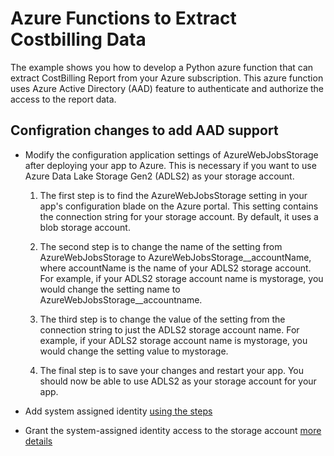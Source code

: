 # Azure Functions to Extract Costbilling Data
The example shows you how to develop a Python azure function that can extract CostBilling Report from your Azure subscription. This azure function uses Azure Active Directory (AAD) feature to authenticate and authorize the access to the report data.


## Configration changes to add AAD support

- Modify the configuration application settings of AzureWebJobsStorage after deploying your app to Azure. This is necessary if you want to use Azure Data Lake Storage Gen2 (ADLS2) as your storage account.

  1. The first step is to find the AzureWebJobsStorage setting in your app's configuration blade on the Azure portal. This setting contains the connection string for your storage account. By default, it uses a blob storage account.

  2. The second step is to change the name of the setting from AzureWebJobsStorage to AzureWebJobsStorage__accountName, where accountName is the name of your ADLS2 storage account. For example, if your ADLS2 storage account name is mystorage, you would change the setting name to AzureWebJobsStorage__accountname.

  3. The third step is to change the value of the setting from the connection string to just the ADLS2 storage account name. For example, if your ADLS2 storage account name is mystorage, you would change the setting value to mystorage.

  4. The final step is to save your changes and restart your app. You should now be able to use ADLS2 as your storage account for your app.

- Add system assigned identity [using the steps]( https://learn.microsoft.com/EN-us/azure/app-service/overview-managed-identity?toc=%2Fazure%2Fazure-functions%2Ftoc.json&tabs=portal%2Chttp#add-a-system-assigned-identity)

- Grant the system-assigned identity access to the storage account [more details]( https://learn.microsoft.com/EN-us/azure/azure-functions/functions-identity-based-connections-tutorial#grant-the-system-assigned-identity-access-to-the-storage-account)


